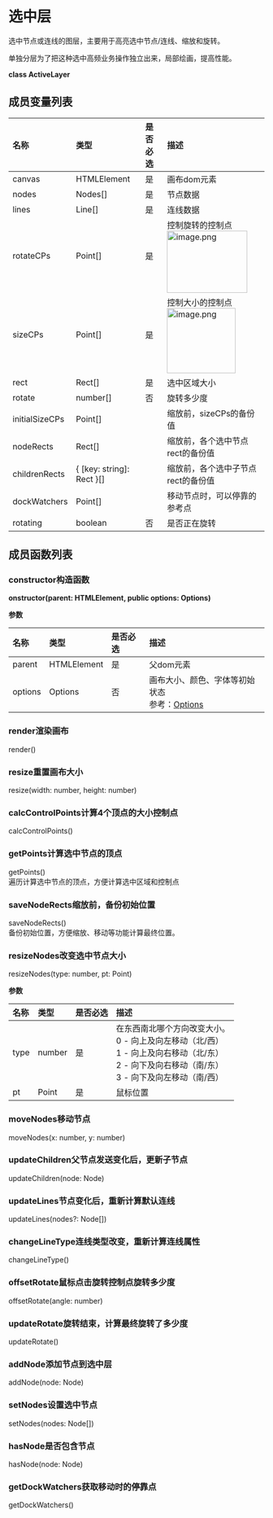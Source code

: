 # 选中层
选中节点或连线的图层，主要用于高亮选中节点/连线、缩放和旋转。<br>

单独分层为了把这种选中高频业务操作独立出来，局部绘画，提高性能。<br>

**class ActiveLayer**

## 成员变量列表
|名称|类型|是否必选|描述|
|:---|:---|:---|:---|
|canvas|HTMLElement|是|画布dom元素|
|nodes|Nodes[]|是|节点数据|
|lines|Line[]|是|连线数据|
|rotateCPs|Point[]|是|控制旋转的控制点<br><img data-role="image" src="https://cdn.nlark.com/yuque/0/2019/png/179380/1571644764042-956b441f-8060-4ec7-a2d0-4d1f8b07dae7.png?x-oss-process=image%2Fresize%2Cw_316" data-raw-src="https://cdn.nlark.com/yuque/0/2019/png/179380/1571644764042-956b441f-8060-4ec7-a2d0-4d1f8b07dae7.png" class="image lake-drag-image" alt="image.png" title="image.png" style="visibility: visible; width: 158px; height: 122px;">|
|sizeCPs|Point[]|是|控制大小的控制点<br><img data-role="image" src="https://cdn.nlark.com/yuque/0/2019/png/179380/1571644849205-480c4a60-3e7e-44ec-9d86-f674b93d3823.png?x-oss-process=image%2Fresize%2Cw_268" data-raw-src="https://cdn.nlark.com/yuque/0/2019/png/179380/1571644849205-480c4a60-3e7e-44ec-9d86-f674b93d3823.png" class="image lake-drag-image" alt="image.png" title="image.png" style="visibility: visible; width: 134.5px; height: 128px;">|
|rect|Rect[]|是|选中区域大小|
|rotate|number[]|否|旋转多少度|
|initialSizeCPs|Point[]||缩放前，sizeCPs的备份值|
|nodeRects|Rect[]||缩放前，各个选中节点rect的备份值|
|childrenRects|{ [key: string]: Rect }[]||缩放前，各个选中子节点rect的备份值|
|dockWatchers|Point[]||移动节点时，可以停靠的参考点|
|rotating|boolean|否|是否正在旋转|

## 成员函数列表

### constructor构造函数
**onstructor(parent: HTMLElement, public options: Options)**

**参数**

|名称|类型|是否必选|描述|
|:---|:---|:---|:---|
|parent|HTMLElement|是|父dom元素|
|options|Options|否|画布大小、颜色、字体等初始状态<br>参考：<a target="_blank" href="http://localhost:8080/canvas#%E5%8F%82%E6%95%B0">Options</a>|

### render渲染画布
render()

### resize重置画布大小
resize(width: number, height: number)

### calcControlPoints计算4个顶点的大小控制点
calcControlPoints()

### getPoints计算选中节点的顶点
getPoints() <br>
遍历计算选中节点的顶点，方便计算选中区域和控制点

### saveNodeRects缩放前，备份初始位置
saveNodeRects() <br>
备份初始位置，方便缩放、移动等功能计算最终位置。

### resizeNodes改变选中节点大小
resizeNodes(type: number, pt: Point)

**参数**

|名称|类型|是否必选|描述|
|:---|:---|:---|:---|
|type|number|是|在东西南北哪个方向改变大小。<br>0 - 向上及向左移动（北/西）<br>1 - 向上及向右移动（北/东）<br>2 - 向下及向右移动（南/东）<br>3 - 向下及向左移动（南/西）|
|pt|Point|是|鼠标位置|

### moveNodes移动节点
moveNodes(x: number, y: number)

### updateChildren父节点发送变化后，更新子节点
updateChildren(node: Node)

### updateLines节点变化后，重新计算默认连线
updateLines(nodes?: Node[])

### changeLineType连线类型改变，重新计算连线属性
changeLineType()

### offsetRotate鼠标点击旋转控制点旋转多少度
offsetRotate(angle: number)

### updateRotate旋转结束，计算最终旋转了多少度
updateRotate() 

### addNode添加节点到选中层
addNode(node: Node)

### setNodes设置选中节点
setNodes(nodes: Node[])

### hasNode是否包含节点
hasNode(node: Node)

### getDockWatchers获取移动时的停靠点
getDockWatchers()

